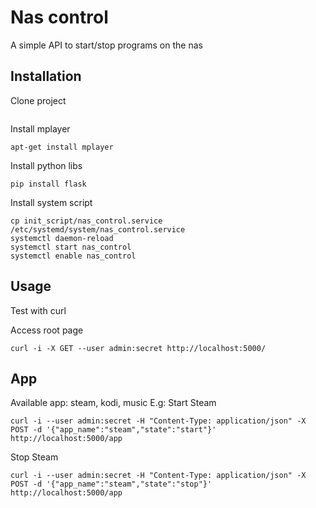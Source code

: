 # Nas control
A simple API to start/stop programs on the nas

## Installation
Clone project
```

```

Install mplayer
```
apt-get install mplayer
```

Install python libs
```
pip install flask
```

Install system script
```
cp init_script/nas_control.service /etc/systemd/system/nas_control.service
systemctl daemon-reload
systemctl start nas_control
systemctl enable nas_control
```

## Usage
Test with curl

Access root page
```
curl -i -X GET --user admin:secret http://localhost:5000/
```

## App
Available app: steam, kodi, music
E.g:
Start Steam
```
curl -i --user admin:secret -H "Content-Type: application/json" -X POST -d '{"app_name":"steam","state":"start"}' http://localhost:5000/app
```

Stop Steam
```
curl -i --user admin:secret -H "Content-Type: application/json" -X POST -d '{"app_name":"steam","state":"stop"}' http://localhost:5000/app
```